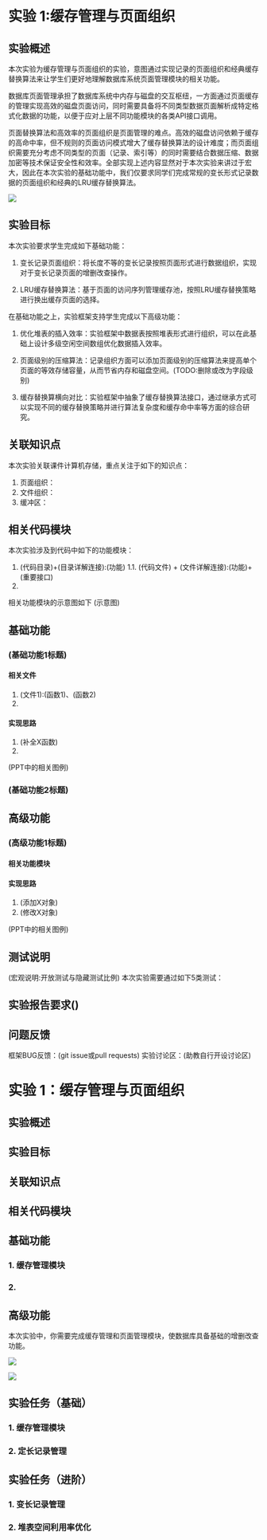 # 实验 1:缓存管理与页面组织

## 实验概述
本次实验为缓存管理与页面组织的实验，意图通过实现记录的页面组织和经典缓存替换算法来让学生们更好地理解数据库系统页面管理模块的相关功能。

数据库页面管理承担了数据库系统中内存与磁盘的交互枢纽，一方面通过页面缓存的管理实现高效的磁盘页面访问，同时需要具备将不同类型数据页面解析成特定格式化数据的功能，以便于应对上层不同功能模块的各类API接口调用。

页面替换算法和高效率的页面组织是页面管理的难点。高效的磁盘访问依赖于缓存的高命中率，但不规则的页面访问模式增大了缓存替换算法的设计难度；而页面组织需要充分考虑不同类型的页面（记录、索引等）的同时需要结合数据压缩、数据加密等技术保证安全性和效率。全部实现上述内容显然对于本次实验来讲过于宏大，因此在本次实验的基础功能中，我们仅要求同学们完成常规的变长形式记录数据的页面组织和经典的LRU缓存替换算法。

![](./pics/lab1-overview.svg)

## 实验目标
本次实验要求学生完成如下基础功能：

1. 变长记录页面组织：将长度不等的变长记录按照页面形式进行数据组织，实现对于变长记录页面的增删改查操作。

2. LRU缓存替换算法：基于页面的访问序列管理缓存池，按照LRU缓存替换策略进行换出缓存页面的选择。

在基础功能之上，实验框架支持学生完成以下高级功能：

1. 优化堆表的插入效率：实验框架中数据表按照堆表形式进行组织，可以在此基础上设计多级空闲空间数组优化数据插入效率。

2. 页面级别的压缩算法：记录组织方面可以添加页面级别的压缩算法来提高单个页面的等效存储容量，从而节省内存和磁盘空间。(TODO:删除或改为字段级别)

3. 缓存替换算横向对比：实验框架中抽象了缓存替换算法接口，通过继承方式可以实现不同的缓存替换策略并进行算法复杂度和缓存命中率等方面的综合研究。


## 关联知识点

本次实验关联课件计算机存储，重点关注于如下的知识点：
1. 页面组织：
2. 文件组织：
3. 缓冲区：

## 相关代码模块
本次实验涉及到代码中如下的功能模块：
1. (代码目录)+(目录详解连接):(功能)
1.1. (代码文件) + (文件详解连接):(功能)+(重要接口)
2. 

相关功能模块的示意图如下
(示意图)

## 基础功能

### (基础功能1标题)

#### 相关文件

1. (文件1):(函数1)、(函数2)
2. 

#### 实现思路

1. (补全X函数)
2. 

(PPT中的相关图例)

### (基础功能2标题)

## 高级功能

### (高级功能1标题)

#### 相关功能模块

#### 实现思路
1. (添加X对象)
2. (修改X对象)

(PPT中的相关图例)

## 测试说明
(宏观说明:开放测试与隐藏测试比例)
本次实验需要通过如下5类测试：


## 实验报告要求()

## 问题反馈
框架BUG反馈：(git issue或pull requests)
实验讨论区：(助教自行开设讨论区)



# 实验 1：缓存管理与页面组织

## 实验概述



## 实验目标

## 关联知识点

## 相关代码模块

## 基础功能

### 1. 缓存管理模块

### 2. 

## 高级功能

本次实验中，你需要完成缓存管理和页面管理模块，使数据库具备基础的增删改查功能。

![](./pics/lab1-overview.svg)

![](./pics/lab1-details.svg)



## 实验任务（基础）

### 1. 缓存管理模块

### 2. 定长记录管理

## 实验任务（进阶）

### 1. 变长记录管理

### 2. 堆表空间利用率优化
